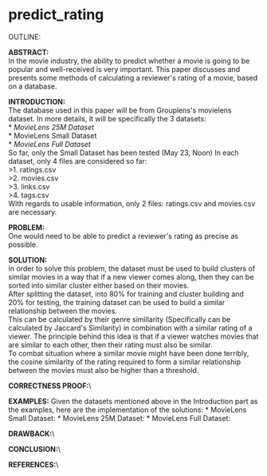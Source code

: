 # predict_rating

OUTLINE:

**ABSTRACT:**\
    In the movie industry, the ability to predict whether a movie is going to be popular and well-received is very important.
    This paper discusses and presents some methods of calculating a reviewer's rating of a movie, based on a database.

**INTRODUCTION:**\
    The database used in this paper will be from Grouplens's movielens dataset. In more details, it will be specifically the 3 datasets:\
        * *MovieLens 25M Dataset*\
        * MovieLens Small Dataset\
        * *MovieLens Full Dataset*\
    So far, only the Small Dataset has been tested (May 23, Noon)
    In each dataset, only 4 files are considered so far: \
        >1. ratings.csv\
        >2. movies.csv\
        >3. links.csv\
        >4. tags.csv\
    With regards to usable information, only 2 files: ratings.csv and movies.csv are necessary. 

**PROBLEM:**\
    One would need to be able to predict a reviewer's rating as precise as possible. 

**SOLUTION:**\
    In order to solve this problem, the dataset must be used to build clusters of similar movies in a way that if a new viewer comes along, then they can be sorted into similar cluster either based on their movies.\
    After splitting the dataset, into 80% for training and cluster building and 20% for testing, the training dataset can be used to build a similar relationship between the movies. \
    This can be calculated by their genre simillarity (Specifically can be calculated by Jaccard's Similarity) in combination with a similar rating of a viewer. The principle behind this idea is that if a viewer watches movies that are similar to each other, then their rating must also be similar. \
    To combat situation where a similar movie might have been done terribly, the cosine similarity of the rating required to form a similar relationship between the movies must also be higher than a threshold.

**CORRECTNESS PROOF:**\

**EXAMPLES:**
    Given the datasets mentioned above in the Introduction part as the examples, here are the implementation of the solutions:
    * MovieLens Small Dataset: 
    * MovieLens 25M Dataset:
    * MovieLens Full Dataset:

**DRAWBACK:**\

**CONCLUSION:**\

**REFERENCES:**\
